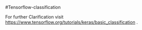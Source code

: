 #Tensorflow-classification

For further Clarification visit https://www.tensorflow.org/tutorials/keras/basic_classification .
